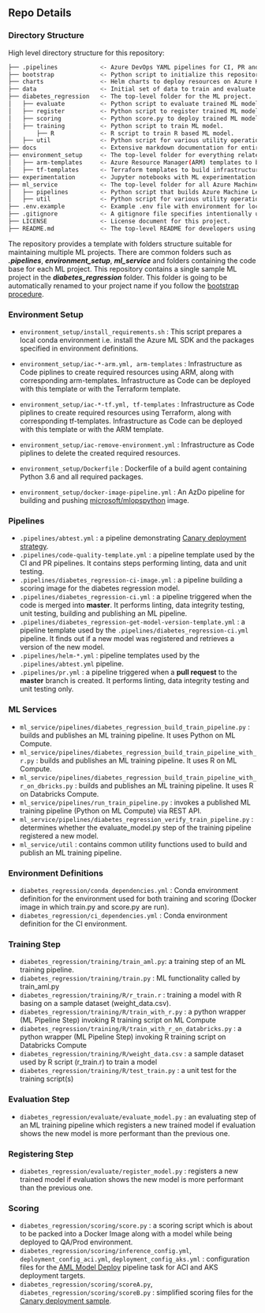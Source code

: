 ## Repo Details

### Directory Structure

High level directory structure for this repository:

```bash
├── .pipelines            <- Azure DevOps YAML pipelines for CI, PR and model training and deployment.
├── bootstrap             <- Python script to initialize this repository with a custom project name.
├── charts                <- Helm charts to deploy resources on Azure Kubernetes Service(AKS).
├── data                  <- Initial set of data to train and evaluate model.
├── diabetes_regression   <- The top-level folder for the ML project.
│   ├── evaluate          <- Python script to evaluate trained ML model.
│   ├── register          <- Python script to register trained ML model with Azure Machine Learning Service.
│   ├── scoring           <- Python score.py to deploy trained ML model.
│   ├── training          <- Python script to train ML model.
│       ├── R             <- R script to train R based ML model.
│   ├── util              <- Python script for various utility operations specific to this ML project.
├── docs                  <- Extensive markdown documentation for entire project.
├── environment_setup     <- The top-level folder for everything related to infrastructure.
│   ├── arm-templates     <- Azure Resource Manager(ARM) templates to build infrastructure needed for this project. 
│   ├── tf-templates      <- Terraform templates to build infrastructure needed for this project.
├── experimentation       <- Jupyter notebooks with ML experimentation code.
├── ml_service            <- The top-level folder for all Azure Machine Learning resources.
│   ├── pipelines         <- Python script that builds Azure Machine Learning pipelines.
│   ├── util              <- Python script for various utility operations specific to Azure Machine Learning.
├── .env.example          <- Example .env file with environment for local development experience.  
├── .gitignore            <- A gitignore file specifies intentionally un-tracked files that Git should ignore.  
├── LICENSE               <- License document for this project.
├── README.md             <- The top-level README for developers using this project.  
```

The repository provides a template with folders structure suitable for maintaining multiple ML projects. There are common folders such as ***.pipelines***, ***environment_setup***, ***ml_service*** and folders containing the code base for each ML project. This repository contains a single sample ML project in the ***diabetes_regression*** folder. This folder is going to be automatically renamed to your project name if you follow the [bootstrap procedure](../bootstrap/README.md).

### Environment Setup

- `environment_setup/install_requirements.sh` : This script prepares a local conda environment i.e. install the Azure ML SDK and the packages specified in environment definitions.

- `environment_setup/iac-*-arm.yml, arm-templates` : Infrastructure as Code piplines to create required resources using ARM, along with corresponding arm-templates. Infrastructure as Code can be deployed with this template or with the Terraform template.

- `environment_setup/iac-*-tf.yml, tf-templates` : Infrastructure as Code piplines to create required resources using Terraform, along with corresponding tf-templates. Infrastructure as Code can be deployed with this template or with the ARM template.

- `environment_setup/iac-remove-environment.yml` : Infrastructure as Code piplines to delete the created required resources.

- `environment_setup/Dockerfile` : Dockerfile of a build agent containing Python 3.6 and all required packages.

- `environment_setup/docker-image-pipeline.yml` : An AzDo pipeline for building and pushing [microsoft/mlopspython](https://hub.docker.com/_/microsoft-mlops-python) image.

### Pipelines

- `.pipelines/abtest.yml` : a pipeline demonstrating [Canary deployment strategy](./docs/canary_ab_deployment.md).
- `.pipelines/code-quality-template.yml` : a pipeline template used by the CI and PR pipelines. It contains steps performing linting, data and unit testing.
- `.pipelines/diabetes_regression-ci-image.yml` : a pipeline building a scoring image for the diabetes regression model.
- `.pipelines/diabetes_regression-ci.yml` : a pipeline triggered when the code is merged into **master**. It performs linting, data integrity testing, unit testing, building and publishing an ML pipeline.
- `.pipelines/diabetes_regression-get-model-version-template.yml` : a pipeline template used by the `.pipelines/diabetes_regression-ci.yml` pipeline. It finds out if a new model was registered and retrieves a version of the new model.
- `.pipelines/helm-*.yml` : pipeline templates used by the `.pipelines/abtest.yml` pipeline.
- `.pipelines/pr.yml` : a pipeline triggered when a **pull request** to the **master** branch is created. It performs linting, data integrity testing and unit testing only.

### ML Services

- `ml_service/pipelines/diabetes_regression_build_train_pipeline.py` : builds and publishes an ML training pipeline. It uses Python on ML Compute.
- `ml_service/pipelines/diabetes_regression_build_train_pipeline_with_r.py` : builds and publishes an ML training pipeline. It uses R on ML Compute.
- `ml_service/pipelines/diabetes_regression_build_train_pipeline_with_r_on_dbricks.py` : builds and publishes an ML training pipeline. It uses R on Databricks Compute.
- `ml_service/pipelines/run_train_pipeline.py` : invokes a published ML training pipeline (Python on ML Compute) via REST API.
- `ml_service/pipelines/diabetes_regression_verify_train_pipeline.py` : determines whether the evaluate_model.py step of the training pipeline registered a new model.
- `ml_service/util` : contains common utility functions used to build and publish an ML training pipeline.

### Environment Definitions

- `diabetes_regression/conda_dependencies.yml` : Conda environment definition for the environment used for both training and scoring (Docker image in which train.py and score.py are run).
- `diabetes_regression/ci_dependencies.yml` : Conda environment definition for the CI environment.

### Training Step

- `diabetes_regression/training/train_aml.py`: a training step of an ML training pipeline.
- `diabetes_regression/training/train.py` : ML functionality called by train_aml.py
- `diabetes_regression/training/R/r_train.r` : training a model with R basing on a sample dataset (weight_data.csv).
- `diabetes_regression/training/R/train_with_r.py` : a python wrapper (ML Pipeline Step) invoking R training script on ML Compute
- `diabetes_regression/training/R/train_with_r_on_databricks.py` : a python wrapper (ML Pipeline Step) invoking R training script on Databricks Compute
- `diabetes_regression/training/R/weight_data.csv` : a sample dataset used by R script (r_train.r) to train a model
- `diabetes_regression/training/R/test_train.py` : a unit test for the training script(s)

### Evaluation Step

- `diabetes_regression/evaluate/evaluate_model.py` : an evaluating step of an ML training pipeline which registers a new trained model if evaluation shows the new model is more performant than the previous one.

### Registering Step

- `diabetes_regression/evaluate/register_model.py` : registers a new trained model if evaluation shows the new model is more performant than the previous one.

### Scoring

- `diabetes_regression/scoring/score.py` : a scoring script which is about to be packed into a Docker Image along with a model while being deployed to QA/Prod environment.
- `diabetes_regression/scoring/inference_config.yml`, `deployment_config_aci.yml`, `deployment_config_aks.yml` : configuration files for the [AML Model Deploy](https://marketplace.visualstudio.com/items?itemName=ms-air-aiagility.private-vss-services-azureml&ssr=false#overview) pipeline task for ACI and AKS deployment targets.
- `diabetes_regression/scoring/scoreA.py`, `diabetes_regression/scoring/scoreB.py` : simplified scoring files for the [Canary deployment sample](./docs/canary_ab_deployment.md).
